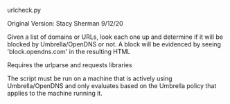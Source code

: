 urlcheck.py

Original Version: Stacy Sherman 9/12/20

Given a list of domains or URLs, look each one up and determine if it will
be blocked by Umbrella/OpenDNS or not. A block will be evidenced by seeing
'block.opendns.com' in the resulting HTML

Requires the urlparse and requests libraries

The script must be run on a machine that is actively using Umbrella/OpenDNS
and only evaluates based on the Umbrella policy that applies to the machine
running it. 
